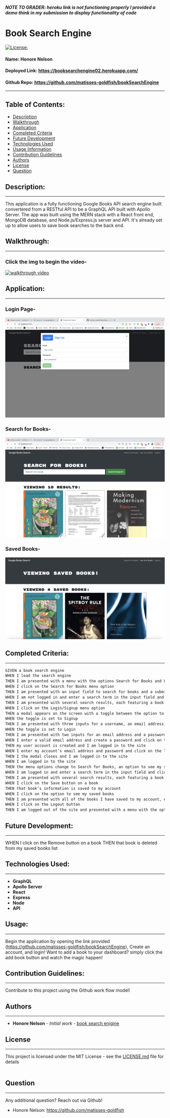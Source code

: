 ***NOTE TO GRADER: heroku link is not functioning properly I provided a demo think in my submission to display functionality of code***
# Book Search Engine
[![License: ](https://img.shields.io/badge/license-MIT-brightgreen)](https://opensource.org/licenses/)
#### **Name:** Honore Nelson 
#### **Deployed Link:** https://booksearchengine02.herokuapp.com/
#### **Github Repo:** https://github.com/matisses-goldfish/bookSearchEngine
---
    
##  Table of Contents:
* [Description](#description)
* [Walkthrough](#walkthrough)
* [Application](#application)
* [Completed Criteria](#completed-criteria)
* [Future Development](#future-development)
* [Technologies Used](#technologies-used)
* [Usage Information](#usage)
* [Contribution Guidelines](#contribution-guidelines)
* [Authors](#authors)
* [License](#license)
* [Question](#questions)


## Description:
---
This application is a fully functioning Google Books API search engine built convertered from a RESTful API to be a GraphQL API built with Apollo Server. The app was built using the MERN stack with a React front end, MongoDB database, and Node.js/Express.js server and API. It's already set up to allow users to save book searches to the back end. 


## Walkthrough: 
---
### Click the img to begin the video- 
[![walkthrough video](https://img.youtube.com/vi/IxaUg_VmiLQ/0.jpg)](https://www.youtube.com/watch?v=IxaUg_VmiLQ)


## Application:
---
### Login Page-
![login page](assets/ss-login.png)

### Search for Books-
![book search page](assets/ss-searchbooks.png)

### Saved Books-
![saved books page](assets/ss-savedbooks.png)

    
## Completed Criteria:
---

```md
GIVEN a book search engine
WHEN I load the search engine
THEN I am presented with a menu with the options Search for Books and Login/Signup and an input field to search for books and a submit button
WHEN I click on the Search for Books menu option
THEN I am presented with an input field to search for books and a submit button
WHEN I am not logged in and enter a search term in the input field and click the submit button
THEN I am presented with several search results, each featuring a book’s title, author, description, image, and a link to that book on the Google Books site
WHEN I click on the Login/Signup menu option
THEN a modal appears on the screen with a toggle between the option to log in or sign up
WHEN the toggle is set to Signup
THEN I am presented with three inputs for a username, an email address, and a password, and a signup button
WHEN the toggle is set to Login
THEN I am presented with two inputs for an email address and a password and login button
WHEN I enter a valid email address and create a password and click on the signup button
THEN my user account is created and I am logged in to the site
WHEN I enter my account’s email address and password and click on the login button
THEN I the modal closes and I am logged in to the site
WHEN I am logged in to the site
THEN the menu options change to Search for Books, an option to see my saved books, and Logout
WHEN I am logged in and enter a search term in the input field and click the submit button
THEN I am presented with several search results, each featuring a book’s title, author, description, image, and a link to that book on the Google Books site and a button to save a book to my account
WHEN I click on the Save button on a book
THEN that book’s information is saved to my account
WHEN I click on the option to see my saved books
THEN I am presented with all of the books I have saved to my account, each featuring the book’s title, author, description, image, and a link to that book on the Google Books site and a button to remove a book from my account
WHEN I click on the Logout button
THEN I am logged out of the site and presented with a menu with the options Search for Books and Login/Signup and an input field to search for books and a submit button  
```


## Future Development:
---
WHEN I click on the Remove button on a book
THEN that book is deleted from my saved books list

## Technologies Used:
---
- **GraphQL** 
- **Apollo Server**
- **React**
- **Express**
- **Node**
- **API**


## Usage:
---
Begin the application by opening the link provided (https://github.com/matisses-goldfish/bookSearchEngine), Create an account, and login! Want to add a book to your dashboard? simply click the add book button and watch the magic happen!
     
    
## Contribution Guidelines:
---
Contribute to this project using the Github work flow model!

    
## Authors
---
* **Honore Nelson** - *Initial work* - [book search enigine](https://github.com/matisses-goldfish/bookSearchEngine)
    
## License
---

This project is licensed under the MIT License - see the [LICENSE.md](LICENSE.md) file for details
<br></br>

## Question
---
Any additional question? Reach out via Github!
* Honore Nelson: https://github.com/matisses-goldfish
